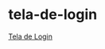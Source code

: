 # tela-de-login
<p><a href="https://anahahaha22.github.io/tela-de-login/html/index.html">Tela de Login</a></p>
